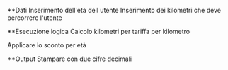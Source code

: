 **Dati
Inserimento dell'età dell utente
Inserimento dei kilometri che deve percorrere l'utente

**Esecuzione logica
Calcolo kilometri per tariffa per kilometro

Applicare lo sconto per età

**Output
Stampare con due cifre decimali 